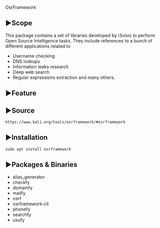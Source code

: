 OsrFramework

## ▶Scope
This package contains a set of libraries developed by i3visio to perform Open Source Intelligence tasks. They include references to a bunch of different applications related to 
- Username checking
- DNS lookups
- Information leaks research
- Deep web search
- Regular expressions extraction and many others.

## ▶Feature

## ▶Source
```
https://www.kali.org/tools/osrframework/#osrframework
```

## ▶Installation
```
sudo apt install osrframework
```

## ▶Packages & Binaries

- alias_generator
- checkfy
- domainfy
- mailfy
- osrf
- osrframework-cli
- phonefy
- searchfy
- usufy